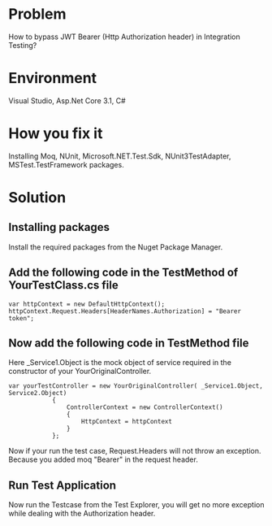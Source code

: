 # Problem
How to bypass JWT Bearer (Http Authorization header) in Integration Testing?

# Environment
Visual Studio, Asp.Net Core 3.1, C#

# How you fix it
Installing Moq, NUnit, Microsoft.NET.Test.Sdk, NUnit3TestAdapter, MSTest.TestFramework packages.

# Solution
## Installing packages
Install the required packages from the Nuget Package Manager.

## Add the following code in the TestMethod of YourTestClass.cs file

```
var httpContext = new DefaultHttpContext();
httpContext.Request.Headers[HeaderNames.Authorization] = "Bearer token";
```
## Now add the following code in TestMethod file
Here _Service1.Object is the mock object of service required in the constructor of your YourOriginalController.

```
var yourTestController = new YourOriginalController( _Service1.Object, Service2.Object)
            {
                ControllerContext = new ControllerContext()
                {
                    HttpContext = httpContext
                }
            };
```
Now if your run the test case, Request.Headers will not throw an exception. Because you added moq "Bearer" in the request header. 

## Run Test Application
Now run the Testcase from the Test Explorer, you will get no more exception while dealing with the Authorization header.

